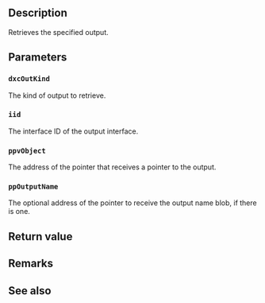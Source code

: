 ## Description

Retrieves the specified output.

## Parameters

### `dxcOutKind`

The kind of output to retrieve.

### `iid`

The interface ID of the output interface.

### `ppvObject`

The address of the pointer that receives a pointer to the output.

### `ppOutputName`

The optional address of the pointer to receive the output name blob, if there is one.

## Return value

## Remarks

## See also